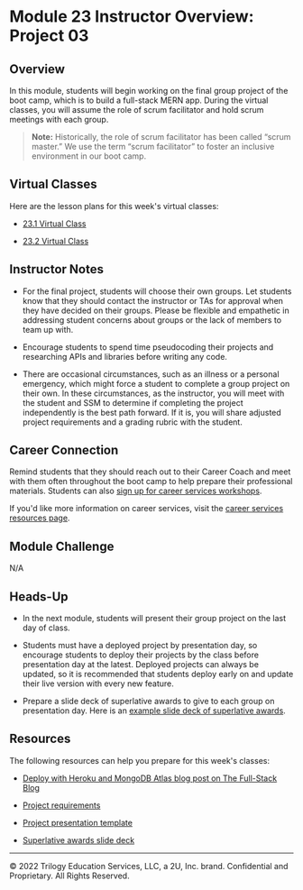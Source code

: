 # Module 23 Instructor Overview: Project 03

## Overview

In this module, students will begin working on the final group project of the boot camp, which is to build a full-stack MERN app. During the virtual classes, you will assume the role of scrum facilitator and hold scrum meetings with each group.

> **Note:** Historically, the role of scrum facilitator has been called “scrum master.” We use the term “scrum facilitator” to foster an inclusive environment in our boot camp.

## Virtual Classes

Here are the lesson plans for this week's virtual classes:

* [23.1 Virtual Class](./23.1-REQUIRED.md)

* [23.2 Virtual Class](./23.2-REQUIRED.md)

## Instructor Notes

* For the final project, students will choose their own groups. Let students know that they should contact the instructor or TAs for approval when they have decided on their groups. Please be flexible and empathetic in addressing student concerns about groups or the lack of members to team up with.

* Encourage students to spend time pseudocoding their projects and researching APIs and libraries before writing any code.

* There are occasional circumstances, such as an illness or a personal emergency, which might force a student to complete a group project on their own. In these circumstances, as the instructor, you will meet with the student and SSM to determine if completing the project independently is the best path forward. If it is, you will share adjusted project requirements and a grading rubric with the student.

## Career Connection

Remind students that they should reach out to their Career Coach and meet with them often throughout the boot camp to help prepare their professional materials. Students can also [sign up for career services workshops](https://careernetwork.2u.com/?utm_medium=Academics&utm_source=boot_camp).

If you'd like more information on career services, visit the [career services resources page](https://careernetwork.2u.com/?utm_medium=Academics&utm_source=boot_camp/).

## Module Challenge

N/A

## Heads-Up

* In the next module, students will present their group project on the last day of class.

* Students must have a deployed project by presentation day, so encourage students to deploy their projects by the class before presentation day at the latest. Deployed projects can always be updated, so it is recommended that students deploy early on and update their live version with every new feature.

* Prepare a slide deck of superlative awards to give to each group on presentation day. Here is an [example slide deck of superlative awards](https://docs.google.com/presentation/d/1fJGzsclaQ5TKBk3EnL7Gc-bg1ijSGM6_oB1gvpKYnZE/edit?usp=sharing).

## Resources

The following resources can help you prepare for this week's classes:

* [Deploy with Heroku and MongoDB Atlas blog post on The Full-Stack Blog](https://coding-boot-camp.github.io/full-stack/mongodb/deploy-with-heroku-and-mongodb-atlas)

* [Project requirements](../../01-Class-Content/22-State/04-Supplemental/Project-Requirements.md)

* [Project presentation template](https://docs.google.com/presentation/d/10QaO9KH8HtUXj__81ve0SZcpO5DbMbqqQr4iPpbwKks/edit?usp=sharing)

* [Superlative awards slide deck](https://docs.google.com/presentation/d/1QlPJhHnHvLLtKheKl4opm7tibkjjALZeAzwVvZdJDO0/edit?usp=sharing)

---
© 2022 Trilogy Education Services, LLC, a 2U, Inc. brand. Confidential and Proprietary. All Rights Reserved.
